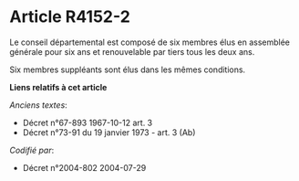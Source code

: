 # Article R4152-2

Le conseil départemental est composé de six membres élus en assemblée générale pour six ans et renouvelable par tiers tous
les deux ans.

Six membres suppléants sont élus dans les mêmes conditions.

**Liens relatifs à cet article**

_Anciens textes_:

  - Décret n°67-893 1967-10-12 art. 3
  - Décret n°73-91 du 19 janvier 1973 - art. 3 (Ab)

_Codifié par_:

  - Décret n°2004-802 2004-07-29
